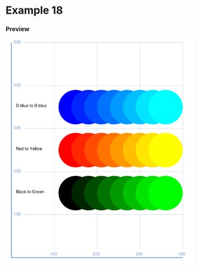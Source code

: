 # Example 18

### Preview
![Example 18](https://github.com/IvanSostarko/postscript-examples/blob/master/Example18/Example18.jpg)